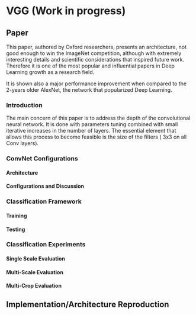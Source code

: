 # VGG (Work in progress)

## Paper 

This paper, authored by Oxford researchers, presents an architecture, not good enough to win the ImageNet competition, 
although with extremely interesting details and scientific considerations that inspired future work. Therefore it is 
one of the most popular and influential papers in Deep Learning growth as a research field.

It is shown also a major performance improvement when compared to the 2-years older AlexNet, the network that 
popularized Deep Learning.

### Introduction 

The main concern of this paper is to address the depth of the convolutional neural network. It is done with parameters 
tuning combined with small iterative increases in the number of layers. The essential element that allows this process 
to become feasible is the size of the filters ( 3x3 on all Conv layers). 


### ConvNet Configurations 

#### Architecture

#### Configurations and Discussion 

### Classification Framework 

#### Training

#### Testing 

### Classification Experiments 

#### Single Scale Evaluation 

#### Multi-Scale Evaluation

#### Multi-Crop Evaluation 


## Implementation/Architecture Reproduction 

